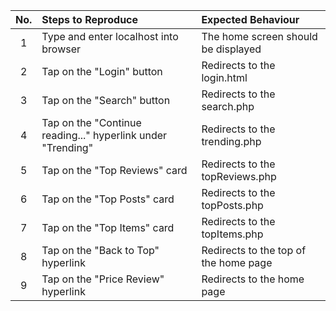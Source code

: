 | No.  | Steps to Reproduce  | Expected Behaviour |
| :------------: |:---------------| :-----|
| 1 | Type and enter localhost into browser                        | The home screen should be displayed   |
| 2 | Tap on the "Login" button                              	   | Redirects to the login.html    |
| 3 | Tap on the "Search" button                                   | Redirects to the search.php     |
| 4 | Tap on the "Continue reading..." hyperlink under "Trending"  | Redirects to the trending.php     |
| 5 | Tap on the "Top Reviews" card                                | Redirects to the topReviews.php     |
| 6 | Tap on the "Top Posts" card                                  | Redirects to the topPosts.php     |
| 7 | Tap on the "Top Items" card                                  | Redirects to the topItems.php     |
| 8 | Tap on the "Back to Top" hyperlink                           | Redirects to the top of the home page   |
| 9 | Tap on the "Price Review" hyperlink                          | Redirects to the home page     |
